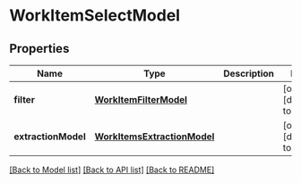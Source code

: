 # WorkItemSelectModel
## Properties

| Name | Type | Description | Notes |
|------------ | ------------- | ------------- | -------------|
| **filter** | [**WorkItemFilterModel**](WorkItemFilterModel.md) |  | [optional] [default to null] |
| **extractionModel** | [**WorkItemsExtractionModel**](WorkItemsExtractionModel.md) |  | [optional] [default to null] |

[[Back to Model list]](../README.md#documentation-for-models) [[Back to API list]](../README.md#documentation-for-api-endpoints) [[Back to README]](../README.md)

